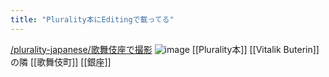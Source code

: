 ```yaml
---
title: "Plurality本にEditingで載ってる"
---
```


[/plurality-japanese/歌舞伎座で撮影](https://scrapbox.io/plurality-japanese/歌舞伎座で撮影)
![image](https://gyazo.com/2d0045296b4d967974f09a5dcae60675/thumb/1000)
[[Plurality本]]
[[Vitalik Buterin]]の隣
[[歌舞伎町]]
[[銀座]]

